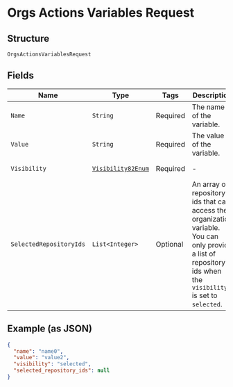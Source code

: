 
# Orgs Actions Variables Request

## Structure

`OrgsActionsVariablesRequest`

## Fields

| Name | Type | Tags | Description | Getter | Setter |
|  --- | --- | --- | --- | --- | --- |
| `Name` | `String` | Required | The name of the variable. | String getName() | setName(String name) |
| `Value` | `String` | Required | The value of the variable. | String getValue() | setValue(String value) |
| `Visibility` | [`Visibility82Enum`](../../doc/models/visibility-82-enum.md) | Required | - | Visibility82Enum getVisibility() | setVisibility(Visibility82Enum visibility) |
| `SelectedRepositoryIds` | `List<Integer>` | Optional | An array of repository ids that can access the organization variable. You can only provide a list of repository ids when the `visibility` is set to `selected`. | List<Integer> getSelectedRepositoryIds() | setSelectedRepositoryIds(List<Integer> selectedRepositoryIds) |

## Example (as JSON)

```json
{
  "name": "name0",
  "value": "value2",
  "visibility": "selected",
  "selected_repository_ids": null
}
```

